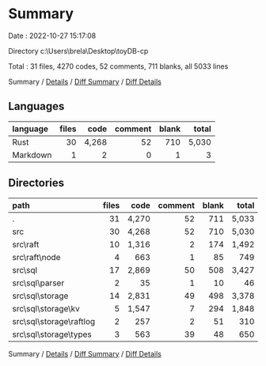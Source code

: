 # Summary

Date : 2022-10-27 15:17:08

Directory c:\\Users\\brela\\Desktop\\toyDB-cp

Total : 31 files,  4270 codes, 52 comments, 711 blanks, all 5033 lines

Summary / [Details](details.md) / [Diff Summary](diff.md) / [Diff Details](diff-details.md)

## Languages
| language | files | code | comment | blank | total |
| :--- | ---: | ---: | ---: | ---: | ---: |
| Rust | 30 | 4,268 | 52 | 710 | 5,030 |
| Markdown | 1 | 2 | 0 | 1 | 3 |

## Directories
| path | files | code | comment | blank | total |
| :--- | ---: | ---: | ---: | ---: | ---: |
| . | 31 | 4,270 | 52 | 711 | 5,033 |
| src | 30 | 4,268 | 52 | 710 | 5,030 |
| src\\raft | 10 | 1,316 | 2 | 174 | 1,492 |
| src\\raft\\node | 4 | 663 | 1 | 85 | 749 |
| src\\sql | 17 | 2,869 | 50 | 508 | 3,427 |
| src\\sql\\parser | 2 | 35 | 1 | 10 | 46 |
| src\\sql\\storage | 14 | 2,831 | 49 | 498 | 3,378 |
| src\\sql\\storage\\kv | 5 | 1,547 | 7 | 294 | 1,848 |
| src\\sql\\storage\\raftlog | 2 | 257 | 2 | 51 | 310 |
| src\\sql\\storage\\types | 3 | 563 | 39 | 48 | 650 |

Summary / [Details](details.md) / [Diff Summary](diff.md) / [Diff Details](diff-details.md)